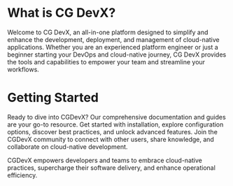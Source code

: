 # What is CG DevX?

Welcome to CG DevX, an all-in-one platform designed to simplify and enhance the development, deployment, and management
of cloud-native applications.
Whether you are an experienced platform engineer or just a beginner starting your DevOps and
cloud-native journey, CG DevX provides the tools and capabilities to empower your team and streamline your workflows.

# Getting Started

Ready to dive into CGDevX?
Our comprehensive documentation and guides are your go-to resource.
Get started with installation, explore configuration options, discover best practices, and unlock advanced features.
Join the CGDevX community to connect with other users, share knowledge, and collaborate on cloud-native development.

CGDevX empowers developers and teams to embrace cloud-native practices, supercharge their software delivery, and enhance
operational efficiency.

